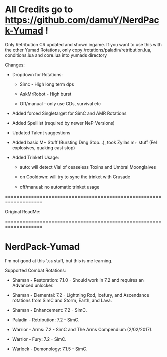 # All Credits go to https://github.com/damuY/NerdPack-Yumad !

Only Retribution CR updated and shown ingame. If you want to use this with the other Yumad Rotations, only copy /rotations/paladin/retribution.lua, conditions.lua and core.lua into yumads directory

Changes:

 *  Dropdown for Rotations:
 
 
    * Simc - High long term dps
   
    * AskMrRobot - High burst
   
    * Off/manual - only use CDs, survival etc

 * Added forced Singletarget for SimC and AMR Rotations

 * Added Spelllist (required by newer NeP-Versions)

 * Updated Talent suggestions

 * Added basic M+ Stuff (Bursting Dmg Stop...), took Zyllas m+ stuff (Fel explosives, quaking cast stop)
 
 * Added Trinket1 Usage:
  
    
    * auto: will detect Vial of ceaseless Toxins and Umbral Moonglaives
  
    * on Cooldown: will try to sync the trinket with Crusade
 
    * off/manual: no automatic trinket usage

===================================================================

Original ReadMe:

===================================================================


# NerdPack-Yumad

I'm not good at this ```lua``` stuff, but this is me learning.

Supported Combat Rotations:

 * Shaman - Restoration: 7.1.0 - Should work in 7.2 and requires an Advanced unlocker.
 
 * Shaman - Elemental: 7.2 - Lightning Rod, Icefury, and Ascendance rotations from SimC and Storm, Earth, and Lava.
 
 * Shaman - Enhancement: 7.2 - SimC.
 
 * Paladin - Retribution: 7.2 - SimC.
 
 * Warrior - Arms: 7.2 - SimC and The Arms Compendium (2/02/2017).
 
 * Warrior - Fury: 7.2 - SimC.
 
 * Warlock - Demonology: 7.1.5 - SimC.
